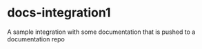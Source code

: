 # docs-integration1
A sample integration with some documentation that is pushed to a documentation repo
